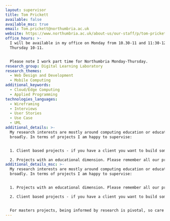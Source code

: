 ```yaml
---
layout: supervisor
title: Tom Prickett
available: false
available_msc: true
email: Tom.prickett@northumbria.ac.uk
website: https://www.northumbria.ac.uk/about-us/our-staff/p/tom-prickett/
office_hours: >-
  I will be available in my office on Monday from 10.30-11 and 11:30-12noon and
  Thursday 10-11. 


  Please note I work part time for Northumbria Monday-Thursday.
research_group: Digital Learning Laboratory
research_themes:
  - Web Design and Development
  - Mobile Computing
additional_keywords:
  - Cloud/Edge Computing
  - Applied Programming
technologies_languages:
  - Wireframing
  - Interviews
  - User Stories
  - Use Case
  - UML
additional_details: >-
  My research interests are mostly around computing education or education more
  broadly. In terms of projects I am happy to supervise:


  1. Client based projects - if you have a client you want to build something for, for example whoever you completed your placement for, or a local club or society. An element of novelty / challenge is expected i.e. its not just about building something, it is building something that you have to complete some background research upon in order to build it.

  2. Projects with an educational dimension. Please remember all our projects have to include the use of the practical skills you have learned on your Programme of study.
additional_details_msc: >-
  My research interests are mostly around computing education or education more
  broadly. In terms of projects I am happy to supervise:


  1. Projects with an educational dimension. Please remember all our projects have to include the use of the practical skills you have learned on your Programme of study.

  2. Client based projects - if you have a client you want to build something for, for example whoever you completed your placement for, or a local club or society. An element of novelty / challenge is expected i.e. its not just about building something, it is building something that you have to complete some background research upon in order to build it.


  For masters projects, being informed by research is pivotal, so care needs to be taken with client based projects to ensure they evidence an appropriate challenge.
---
```


